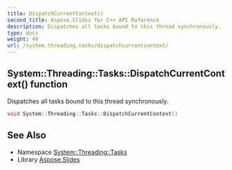 ```yaml
---
title: DispatchCurrentContext()
second_title: Aspose.Slides for C++ API Reference
description: Dispatches all tasks bound to this thread synchronously.
type: docs
weight: 40
url: /system.threading.tasks/dispatchcurrentcontext/
---
```

## System::Threading::Tasks::DispatchCurrentContext() function


Dispatches all tasks bound to this thread synchronously.

```cpp
void System::Threading::Tasks::DispatchCurrentContext()
```

## See Also

* Namespace [System::Threading::Tasks](../)
* Library [Aspose.Slides](../../)